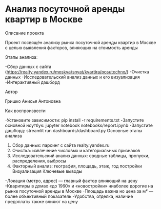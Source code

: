 # Анализ посуточной аренды квартир в Москве

Описание проекта

Проект посвящён анализу рынка посуточной аренды квартир в Москве с целью выявления факторов, влияющих на стоимость аренды

Этапы анализа:

-Сбор данных с сайта (https://realty.yandex.ru/moskva/snyat/kvartira/posutochno/) -Очистка данных -Исследовательский анализ данных и его визуализация -Интерактивный дашборд

Автор

Гришко Анисья Антоновна

Как воспроизвести

-Установите зависимости: pip install -r requirements.txt
-Запустите основной ноутбук: jupyter notebook notebooks/report.ipynb
-Запустите дашборд: streamlit run dashboards/dashboard.py
Основные этапы анализа 
1) Сбор данных: парсинг с сайта realty.yandex.ru
2) Очистка: извлечение числовых и категориальных признаков
3) Исследовательский анализ данных: сводные таблицы, пропуски, распределения, выбросы
4) Факторный анализ: география, площадь, этаж, год постройки Визуализация Ключевые выводы


-Локация (метро, адрес) — главный фактор влияющий на цену
-Кваритиры в домах «до 1960» и «новостройки» ниаболее дорогие на рынке посуточной аренды в Москве
-Площадь важна но цена за м² — более объективный показатель
-Удобства, отделка, наличие предоплаты также влияют на цену
